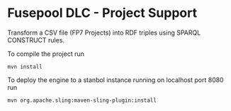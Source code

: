 <!--
   Licensed to the Apache Software Foundation (ASF) under one or more
   contributor license agreements.  See the NOTICE file distributed with
   this work for additional information regarding copyright ownership.
   The ASF licenses this file to You under the Apache License, Version 2.0
   (the "License"); you may not use this file except in compliance with
   the License.  You may obtain a copy of the License at

        http://www.apache.org/licenses/LICENSE-2.0

   Unless required by applicable law or agreed to in writing, software
   distributed under the License is distributed on an "AS IS" BASIS,
   WITHOUT WARRANTIES OR CONDITIONS OF ANY KIND, either express or implied.
   See the License for the specific language governing permissions and
   limitations under the License.
-->
Fusepool DLC - Project Support
===========

Transform a CSV file (FP7 Projects) into RDF triples using SPARQL CONSTRUCT rules.

To compile the project run

    mvn install

To deploy the engine to a stanbol instance running on localhost port 8080 run

    mvn org.apache.sling:maven-sling-plugin:install


